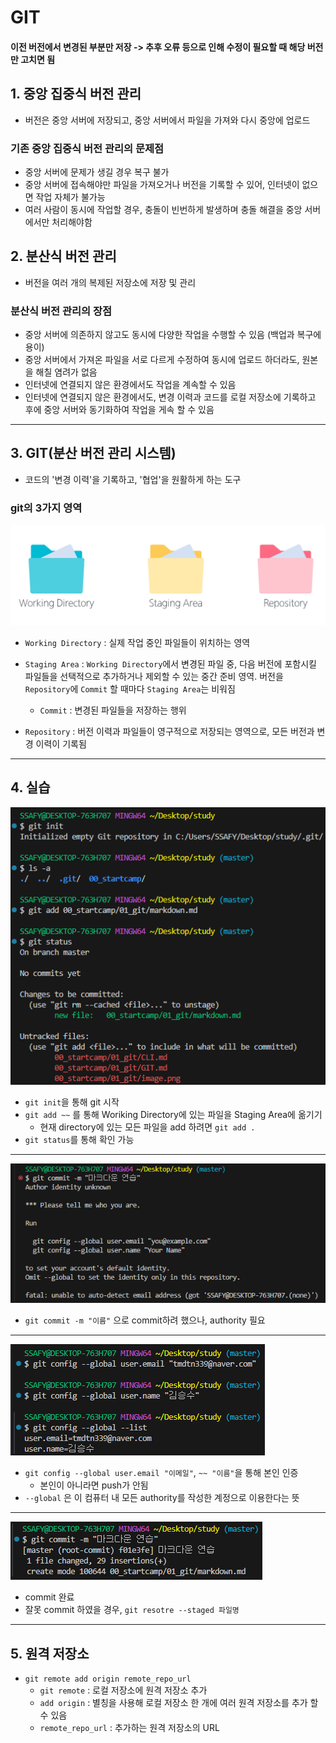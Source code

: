 # GIT

#### 이전 버전에서 변경된 부분만 저장 -> 추후 오류 등으로 인해 수정이 필요할 때 해당 버전만 고치면 됨

## 1. 중앙 집중식 버전 관리
- 버전은 중앙 서버에 저장되고, 중앙 서버에서 파일을 가져와 다시 중앙에 업로드

### 기존 중앙 집중식 버전 관리의 문제점
- 중앙 서버에 문제가 생길 경우 복구 불가
- 중앙 서버에 접속해야만 파일을 가져오거나 버전을 기록할 수 있어, 인터넷이 없으면 작업 자체가 불가능
- 여러 사람이 동시에 작업할 경우, 충돌이 빈번하게 발생하며 충돌 해결을 중앙 서버에서만 처리해야함

## 2. 분산식 버전 관리
- 버전을 여러 개의 복제된 저장소에 저장 및 관리

### 분산식 버전 관리의 장점
- 중앙 서버에 의존하지 않고도 동시에 다양한 작업을 수행할 수 있음 (백업과 복구에 용이)
- 중앙 서버에서 가져온 파일을 서로 다르게 수정하여 동시에 업로드 하더라도, 원본을 해칠 염려가 없음
- 인터넷에 연결되지 않은 환경에서도 작업을 계속할 수 있음
- 인터넷에 연결되지 않은 환경에서도, 변경 이력과 코드를 로컬 저장소에 기록하고 후에 중앙 서버와 동기화하여 작업을 게속 할 수 있음

---

## 3. GIT(분산 버전 관리 시스템)
- 코드의 '변경 이력'을 기록하고, '협업'을 원활하게 하는 도구

### git의 3가지 영역
![alt text](image.png)
- `Working Directory` : 실제 작업 중인 파일들이 위치하는 영역

- `Staging Area` : `Working Directory`에서 변경된 파일 중, 다음 버전에 포함시킬 파일들을 선택적으로 추가하거나 제외할 수 있는 중간 준비 영역. 버전을 `Repository`에 `Commit` 할 때마다 `Staging Area`는 비워짐
  
  - `Commit` : 변경된 파일들을 저장하는 행위


- `Repository` : 버전 이력과 파일들이 영구적으로 저장되는 영역으로, 모든 버전과 변경 이력이 기록됨

---
## 4. 실습
![alt text](<git.png>)
- `git init`을 통해 git 시작
- `git add ~~` 를 통해 Woriking Directory에 있는 파일을 Staging Area에 옮기기
  - 현재 directory에 있는 모든 파일을 add 하려면 `git add .`
- `git status`를 통해 확인 가능

---

![alt text](commit.png)
- `git commit -m "이름"` 으로 commit하려 했으나, authority 필요

---

![alt text](config.png)
- `git config --global user.email "이메일"`, `~~ "이름"`을 통해 본인 인증
  - 본인이 아니라면 push가 안됨
- `--global` 은 이 컴퓨터 내 모든 authority를 작성한 계정으로 이용한다는 뜻

---

![alt text](commit2.png)
- commit 완료
- 잘못 commit 하였을 경우, `git resotre --staged 파일명`

---

## 5. 원격 저장소
- `git remote add origin remote_repo_url`
  - `git remote` : 로컬 저장소에 원격 저장소 추가
  - `add origin` : 별칭을 사용해 로컬 저장소 한 개에 여러 원격 저장소를 추가 할 수 있음
  - `remote_repo_url` : 추가하는 원격 저장소의 URL